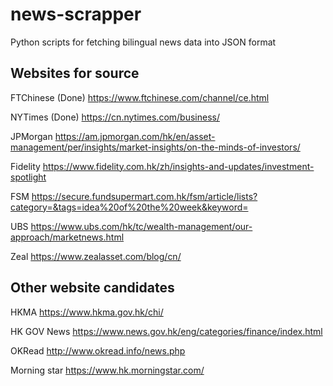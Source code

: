 # news-scrapper
Python scripts for fetching bilingual news data into JSON format

## Websites for source
FTChinese (Done)
https://www.ftchinese.com/channel/ce.html

NYTimes (Done)
https://cn.nytimes.com/business/

JPMorgan
https://am.jpmorgan.com/hk/en/asset-management/per/insights/market-insights/on-the-minds-of-investors/

Fidelity
https://www.fidelity.com.hk/zh/insights-and-updates/investment-spotlight

FSM
https://secure.fundsupermart.com.hk/fsm/article/lists?category=&tags=idea%20of%20the%20week&keyword=

UBS
https://www.ubs.com/hk/tc/wealth-management/our-approach/marketnews.html

Zeal
https://www.zealasset.com/blog/cn/

## Other website candidates
HKMA
https://www.hkma.gov.hk/chi/

HK GOV News
https://www.news.gov.hk/eng/categories/finance/index.html 

OKRead
http://www.okread.info/news.php

Morning star
https://www.hk.morningstar.com/

